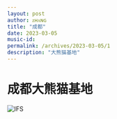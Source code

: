 ```yaml
---
layout: post
author: ᴢʜᴀɴɢ
title: "成都"
date: 2023-03-05
music-id: 
permalink: /archives/2023-03-05/1
description: "大熊猫基地"
---
```


# 成都大熊猫基地
![IFS](https://aroucc.oss-cn-hangzhou.aliyuncs.com/images/0426/panda2.jpg)